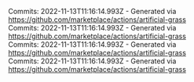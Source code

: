 Commits: 2022-11-13T11:16:14.993Z - Generated via https://github.com/marketplace/actions/artificial-grass
<br>
Commits: 2022-11-13T11:16:14.993Z - Generated via https://github.com/marketplace/actions/artificial-grass
<br>
Commits: 2022-11-13T11:16:14.993Z - Generated via https://github.com/marketplace/actions/artificial-grass
<br>
Commits: 2022-11-13T11:16:14.993Z - Generated via https://github.com/marketplace/actions/artificial-grass
<br>
